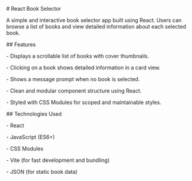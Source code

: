 \# React Book Selector



A simple and interactive book selector app built using React. Users can browse a list of books and view detailed information about each selected book.



\## Features

\- Displays a scrollable list of books with cover thumbnails.

\- Clicking on a book shows detailed information in a card view.

\- Shows a message prompt when no book is selected.

\- Clean and modular component structure using React.

\- Styled with CSS Modules for scoped and maintainable styles.



\## Technologies Used

\- React

\- JavaScript (ES6+)

\- CSS Modules

\- Vite (for fast development and bundling)

\- JSON (for static book data)

